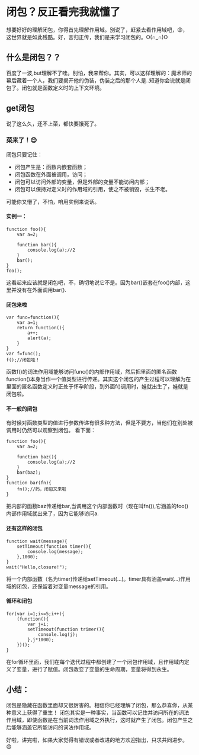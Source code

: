 # 闭包？反正看完我就懂了

想要好好的理解闭包，你得首先理解作用域。别说了，赶紧去看作用域吧，😩，这世界就是如此残酷。好，言归正传，我们是来学习闭包的。O(∩_∩)O

## 什么是闭包？？
百度了一波,but理解不了哇。别怕，我来帮你。其实，可以这样理解的：魔术师的幕后藏着一个人，我们要揭开他的伪装，伪装之后的那个人是..知道你会说就是闭包了。闭包就是函数定义时的上下文环境。
## get闭包
说了这么久，还不上菜，都快要饿死了。

### 菜来了！😊
闭包只要记住：
* 闭包产生是：函数内嵌套函数；
* 闭包函数在外面被调用，访问；
* 闭包可以访问外部的变量，但是外部的变量不能访问内部；
* 闭包可以保持对定义时的作用域的引用，使之不被销毁，长生不老。

可能你又懵了，不怕，咱用实例来说话。

#### 实例一：
```
function foo(){
    var a=2;

    function bar(){
        console.log(a);//2
    }
    bar();
}
foo();
```
这看起来应该就是闭包吧，不，确切地说它不是。因为bar()嵌套在foo()内部，这里并没有在外面调用bar().

#### 闭包来啦
```
var func=function(){
    var a=1;
    return function(){
        a++;
        alert(a);
    }
}
var f=func();
f();//闭包哇！
```
函数f()的词法作用域能够访问func()的内部作用域，然后把里面的匿名函数function()本身当作一个值类型进行传递。其实这个闭包的产生过程可以理解为在里面的匿名函数定义时正处于怀孕阶段，到外面f()调用时，娃就出生了，娃就是闭包啦。
#### 不一般的闭包
有时候对函数类型的值进行参数传递有很多种方法，但是不要方，当他们在别处被调用时仍然可以观察到闭包。
看下面：
```
function foo(){
    var a=2;

    function baz(){
        console.log(a);//2
    }
    bar(baz);
}
function bar(fn){
    fn();//妈，闭包又来啦
}
```
把内部的函数baz传递给bar,当调用这个内部函数时（现在叫fn()),它涵盖的foo()内部作用域就出来了，因为它能够访问a.
#### 还有这样的闭包
```
function wait(message){
    setTimeout(function timer(){
        console.log(message);
    },1000);
}
wait("Hello,closure!");
```
将一个内部函数（名为timer)传递给setTimeout(...)。timer具有涵盖wait(...)作用域的闭包，还保留着对变量message的引用。
#### 循环和闭包
```
for(var i=1;i<=5;i++){
    (function(){
        var j=i;
        setTimeout(function trimer(){
            console.log(j);
        },j*1000);
    })();
}
```
在for循环里面，我们在每个迭代过程中都创建了一个闭包作用域，且作用域内定义了变量，进行了赋值。闭包改变了变量的生命周期，变量将得到永生。

## 小结：
闭包是隐藏在函数里面却又很厉害的。相信你已经理解了闭包，那么恭喜你，从某种意义上获得了重生！
闭包其实是一种事实，当函数可以记住并访问所在的词法作用域，即使函数是在当前词法作用域之外执行，这时就产生了闭包。闭包产生之后能够涵盖它所能访问的词法作用域。

好啦，讲完啦，如果大家觉得有错误或者改进的地方欢迎指出，只求共同进步。😄


